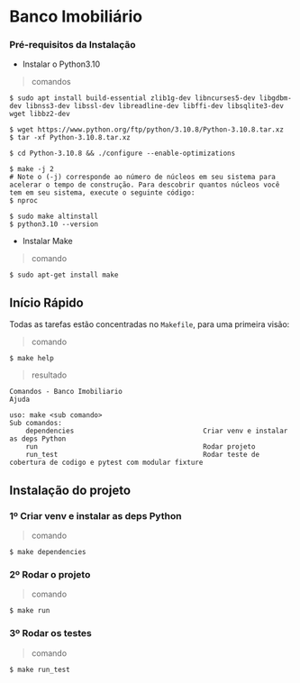 # Banco Imobiliário

### Pré-requisitos da Instalação

* Instalar o Python3.10
> comandos
```shell
$ sudo apt install build-essential zlib1g-dev libncurses5-dev libgdbm-dev libnss3-dev libssl-dev libreadline-dev libffi-dev libsqlite3-dev wget libbz2-dev

$ wget https://www.python.org/ftp/python/3.10.8/Python-3.10.8.tar.xz
$ tar -xf Python-3.10.8.tar.xz

$ cd Python-3.10.8 && ./configure --enable-optimizations

$ make -j 2
# Note o (-j) corresponde ao número de núcleos em seu sistema para acelerar o tempo de construção. Para descobrir quantos núcleos você tem em seu sistema, execute o seguinte código:
$ nproc

$ sudo make altinstall
$ python3.10 --version
```

*  Instalar Make
> comando
```shell
$ sudo apt-get install make
```
## Início Rápido

Todas as tarefas estão concentradas no `Makefile`, para uma primeira visão:
> comando
```shell
$ make help
```
> resultado
```shell
Comandos - Banco Imobiliario
Ajuda

uso: make <sub comando>
Sub comandos:
    dependencies                                Criar venv e instalar as deps Python
    run                                         Rodar projeto
    run_test                                    Rodar teste de cobertura de codigo e pytest com modular fixture
```
## Instalação do projeto

### 1º Criar venv e instalar as deps Python
> comando
```shell
$ make dependencies
```
### 2º Rodar o projeto
> comando
```shell
$ make run
```
### 3º Rodar os testes
> comando
```shell
$ make run_test
```